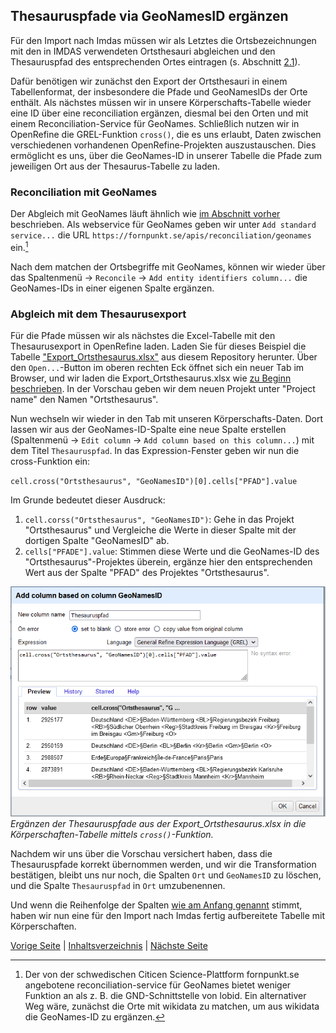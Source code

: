 ## Thesauruspfade via GeoNamesID ergänzen

Für den Import nach Imdas müssen wir als Letztes die Ortsbezeichnungen mit den in IMDAS verwendeten Ortsthesauri abgleichen und den Thesauruspfad des entsprechenden Ortes eintragen (s. Abschnitt [2.1](2_1_IMDAS-Import.md)).

Dafür benötigen wir zunächst den Export der Ortsthesauri in einem Tabellenformat, der insbesondere die Pfade und GeoNamesIDs der Orte enthält.
Als nächstes müssen wir in unsere Körperschafts-Tabelle wieder eine ID über eine reconciliation ergänzen, diesmal bei den Orten und mit einem Reconciliation-Service für GeoNames.
Schließlich nutzen wir in OpenRefine die GREL-Funktion `cross()`, die es uns erlaubt, Daten zwischen verschiedenen vorhandenen OpenRefine-Projekten auszustauschen.
Dies ermöglicht es uns, über die GeoNames-ID in unserer Tabelle die Pfade zum jeweiligen Ort aus der Thesaurus-Tabelle zu laden.

### Reconciliation mit GeoNames

Der Abgleich mit GeoNames läuft ähnlich wie [im Abschnitt vorher](2_5_Normdatenabgleich.md) beschrieben.
Als webservice für GeoNames geben wir unter `Add standard service...` die URL `https://fornpunkt.se/apis/reconciliation/geonames` ein.[^3]

Nach dem matchen der Ortsbegriffe mit GeoNames, können wir wieder über das Spaltenmenü -> `Reconcile` -> `Add entity identifiers column...` die GeoNames-IDs in einer eigenen Spalte ergänzen.

[^3]: Der von der schwedischen Citicen Science-Plattform fornpunkt.se angebotene reconciliation-service für GeoNames bietet weniger Funktion an als z. B. die GND-Schnittstelle von lobid. Ein alternativer Weg wäre, zunächst die Orte mit wikidata zu matchen, um aus wikidata die GeoNames-ID zu ergänzen. 

### Abgleich mit dem Thesaurusexport

Für die Pfade müssen wir als nächstes die Excel-Tabelle mit den Thesaurusexport in OpenRefine laden.
Laden Sie für dieses Beispiel die Tabelle ["Export_Ortsthesaurus.xlsx"](../data/Export_Ortsthesaurus.xlsx) aus diesem Repository herunter.
Über den `Open...`-Button im oberen rechten Eck öffnet sich ein neuer Tab im Browser, und wir laden die Export_Ortsthesaurus.xlsx wie [zu Beginn beschrieben](2_2_Installation.md).
In der Vorschau geben wir dem neuen Projekt unter "Project name" den Namen "Ortsthesaurus".

Nun wechseln wir wieder in den Tab mit unseren Körperschafts-Daten.
Dort lassen wir aus der GeoNames-ID-Spalte eine neue Spalte erstellen (Spaltenmenü -> `Edit column` -> `Add column based on this column...`) mit dem Titel `Thesauruspfad`.
In das Expression-Fenster geben wir nun die cross-Funktion ein:

`cell.cross("Ortsthesaurus", "GeoNamesID")[0].cells["PFAD"].value`

Im Grunde bedeutet dieser Ausdruck:
1. `cell.corss("Ortsthesaurus", "GeoNamesID")`: Gehe in das Projekt "Ortsthesaurus" und Vergleiche die Werte in dieser Spalte mit der dortigen Spalte "GeoNamesID" ab.
2. `cells["PFADE"].value`: Stimmen diese Werte und die GeoNames-ID des "Ortsthesaurus"-Projektes überein, ergänze hier den entsprechenden Wert aus der Spalte "PFAD" des Projektes "Ortsthesaurus".

![Spalte ergänzen durch corss-Funktion](../images/cross.png)
*Ergänzen der Thesauruspfade aus der Export_Ortsthesaurus.xlsx in die Körperschaften-Tabelle mittels `cross()`-Funktion.*

Nachdem wir uns über die Vorschau versichert haben, dass die Thesauruspfade korrekt übernommen werden, und wir die Transformation bestätigen, bleibt uns nur noch, die Spalten `Ort` und `GeoNamesID` zu löschen, und die Spalte `Thesauruspfad` in `Ort` umzubenennen.

Und wenn die Reihenfolge der Spalten [wie am Anfang genannt](2_1_IMDAS-Import.md) stimmt, haben wir nun eine für den Import nach Imdas fertig aufbereitete Tabelle mit Körperschaften.

[Vorige Seite](./2_5_Normdatenabgleich.md) | [Inhaltsverzeichnis](../README.md) | [Nächste Seite](./3_Fazit.md)
